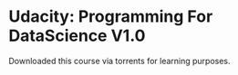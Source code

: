# Udacity: Programming For DataScience V1.0
 Downloaded this course via torrents for learning purposes.
